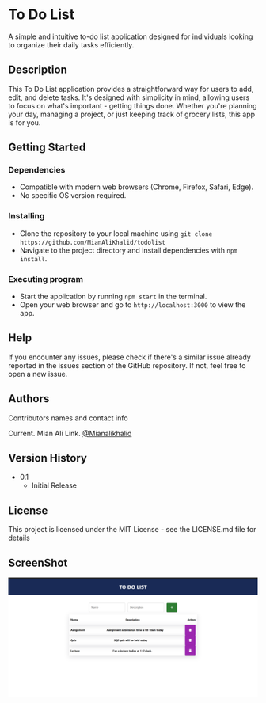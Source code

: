# To Do List

A simple and intuitive to-do list application designed for individuals looking to organize their daily tasks efficiently.

## Description

This To Do List application provides a straightforward way for users to add, edit, and delete tasks. It's designed with simplicity in mind, allowing users to focus on what's important - getting things done. Whether you're planning your day, managing a project, or just keeping track of grocery lists, this app is for you.

## Getting Started

### Dependencies

- Compatible with modern web browsers (Chrome, Firefox, Safari, Edge).
- No specific OS version required.

### Installing

- Clone the repository to your local machine using `git clone https://github.com/MianAliKhalid/todolist`
- Navigate to the project directory and install dependencies with `npm install`.

### Executing program

- Start the application by running `npm start` in the terminal.
- Open your web browser and go to `http://localhost:3000` to view the app.

## Help

If you encounter any issues, please check if there's a similar issue already reported in the issues section of the GitHub repository. If not, feel free to open a new issue.

## Authors

Contributors names and contact info

Current. Mian Ali
Link. [@Mianalikhalid](https://github.com/MianAliKhalid/todolist)

## Version History

- 0.1
    - Initial Release

## License

This project is licensed under the MIT License - see the LICENSE.md file for details

## ScreenShot

![alt text](image.png)